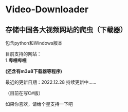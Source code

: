 # Video-Downloader
## 存储中国各大视频网站的爬虫（下载器）


包含python和Windows版本

目前支持的网站：  
1.__哔哩哔哩__  

__(还含有m3u8下载器等程序)__  


最近的更新日期：2022.12.28
持续更新中......

（目前在写C#版）

如果你喜欢，请给个星支持一下吧 